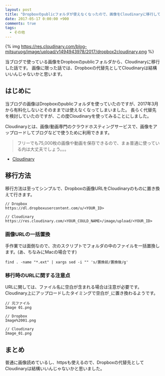 ```yaml
---
layout: post
title: "Dropboxのpublicフォルダが使えなくなったので、画像をCloudinaryに移行してみた"
date: 2017-05-17 0:00:00 +900
comments: true
tags:
  - その他
---
```


{% img https://res.cloudinary.com/blog-mitsuruog/image/upload/v1494943978/2017/dropbox2cloudinary.png %}

当ブログで使っている画像をDropboxのpublicフォルダから、Cloudinaryに移行した話です。
画像に限った話では、Dropboxの代替先としてCloudinaryは結構いいんじゃないかと思います。

<!-- more -->

## はじめに

当ブログの画像はDropboxのpublicフォルダを使っていたのですが、2017年3月から有料化しないとそのままでは使えなくなってしまいました。
長らく代替先を検討していたのですが、この度Cloudinaryを使ってみることにしました。

Cloudinaryとは、画像/動画専門のクラウドホスティングサービスで、画像をアップロードしてブログなどで使うために利用できます。

> フリーでも75,000枚の画像や動画を保存できるので、まぁ普通に使っている内は大丈夫でしょう。。。

- [Cloudinary](http://cloudinary.com/)

## 移行方法

移行方法は至ってシンプルで、Dropboxの画像URLをCloudinaryのものに置き換えて行きます。

```
// Dropbox
https://dl.dropboxusercontent.com/u/<YOUR_ID>

// Cloudinary
https://res.cloudinary.com/<YOUR_COULD_NAME>/image/upload/<YOUR_ID>
```

### 画像URLの一括置換

手作業では面倒なので、次のスクリプトでフォルダの中のファイルを一括置換します。(あ、ちなみにMacの場合です)

```
find . -name "*.ext" | xargs sed -i "" 's/置換前/置換後/g'
```

### 移行時のURLに関する注意点

URLに関しては、ファイル名に空白が含まれる場合は注意が必要です。Cloudinary上にアップロードしたタイミングで空白が`_`に置き換わるようです。

```
// 元ファイル
Image 01.png

// Dropbox
Image%2001.png

// Cloudinary
Image_01.png

```

## まとめ

普通に画像読めているし、httpsも使えるので、Dropboxの代替先としてCloudinaryは結構いいんじゃないかと思いました。
